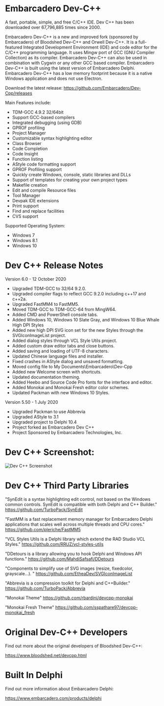 # Embarcadero Dev-C++
A fast, portable, simple, and free C/C++ IDE. Dev C++ has been downloaded over 67,796,885 times since 2000.

Embarcadero Dev-C++ is a new and improved fork (sponsored by Embarcadero) of Bloodshed Dev-C++ and Orwell Dev-C++. It is a full-featured Integrated Development Environment (IDE) and code editor for the C/C++ programming language. It uses Mingw port of GCC (GNU Compiler Collection) as its compiler. Embarcadero Dev-C++ can also be used in combination with Cygwin or any other GCC based compiler. Embarcadero Dev-C++ is built using the latest version of Embarcadero Delphi. Embarcadero Dev-C++ has a low memory footprint because it is a native Windows application and does not use Electron.

Download the latest release:
<https://github.com/Embarcadero/Dev-Cpp/releases>

Main Features include:

- TDM-GCC 4.9.2 32/64bit
- Support GCC-based compilers
- Integrated debugging (using GDB)
- GPROF profiling
- Project Manager
- Customizable syntax highlighting editor
- Class Browser
- Code Completion
- Code Insight
- Function listing
- AStyle code formatting support
- GPROF Profiling support
- Quickly create Windows, console, static libraries and DLLs
- Support of templates for creating your own project types
- Makefile creation
- Edit and compile Resource files
- Tool Manager
- Devpak IDE extensions
- Print support
- Find and replace facilities
- CVS support

Supported Operating System:

- Windows 7
- Windows 8.1
- Windows 10

# Dev C++ Release Notes

Version 6.0 - 12 October 2020

- Upgraded TDM-GCC to 32/64 9.2.0.
- Upgraded compiler flags to reflect GCC 9.2.0 including c++17 and c++2a.
- Upgraded FastMM4 to FastMM5.
- Moved TDM-GCC to TDM-GCC-64 from MingW64.
- Added CMD and PowerShell console tabs.
- Added Windows 10, Windows 10 Slate Gray, and Windows 10 Blue Whale High DPI Styles
- Added new high DPI SVG icon set for the new Styles through the SVGIconImageList project.
- Added dialog styles through VCL Style Utils project.
- Added custom draw editor tabs and close buttons.
- Added saving and loading of UTF-8 characters.
- Updated Chinese language files and installer.
- Fixed crashes in AStyle dialog and unsaved formatting.
- Moved config file to My Documents\Embarcadero\Dev-Cpp
- Added new Welcome screen with shortcuts.
- Updated documentation theming.
- Added Heebo and Source Code Pro fonts for the interface and editor.
- Added Monokai and Monokai Fresh editor color schemes.
- Updated Packman with new Windows 10 Styles.

Version 5.50 - 1 July 2020

- Upgraded Packman to use Abbrevia
- Upgraded AStyle to 3.1
- Upgraded project to Delphi 10.4
- Project forked as Embarcadero Dev C++
- Project Sponsored by Embarcadero Technologies, Inc.


# Dev C++ Screenshot:

![Dev C++ Screenshot](https://raw.githubusercontent.com/Embarcadero/Dev-Cpp/master/Source/Images/screenshot800x600.png)

# Dev C++ Third Party Libraries

"SynEdit is a syntax highlighting edit control, not based on the Windows common controls. SynEdit is compatible with both Delphi and C++ Builder."
<https://github.com/TurboPack/SynEdit>

"FastMM is a fast replacement memory manager for Embarcadero Delphi applications that scales well across multiple threads and CPU cores."
<https://github.com/pleriche/FastMM5>

"VCL Styles Utils is a Delphi library which extend the RAD Studio VCL Styles."
<https://github.com/RRUZ/vcl-styles-utils>

"DDetours is a library allowing you to hook Delphi and Windows API functions."
<https://github.com/MahdiSafsafi/DDetours>

"Components to simplify use of SVG images (resize, fixedcolor, grayscale...). "
<https://github.com/EtheaDev/SVGIconImageList>

"Abbrevia is a compression toolkit for Delphi and C++Builder."
https://github.com/TurboPack/Abbrevia

"Monokai Theme"
<https://github.com/rbardini/devcpp-monokai>

"Monokai Fresh Theme"
<https://github.com/sspathare97/devcpp-monokai_fresh>

# Original Dev-C++ Developers

Find out more about the original developers of Bloodshed Dev-C++:

<https://www.bloodshed.net/devcpp.html>

# Built In Delphi

Find out more information about Embarcadero Delphi:

<https://www.embarcadero.com/products/delphi>
